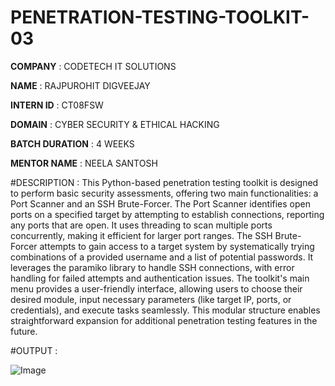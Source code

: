 # PENETRATION-TESTING-TOOLKIT-03

**COMPANY** : CODETECH IT SOLUTIONS 

**NAME** : RAJPUROHIT DIGVEEJAY

**INTERN ID** : CT08FSW

**DOMAIN** : CYBER SECURITY & ETHICAL HACKING 

**BATCH DURATION** : 4 WEEKS

**MENTOR NAME** : NEELA SANTOSH 

#DESCRIPTION : This Python-based penetration testing toolkit is designed to perform basic security assessments, offering two main functionalities: a Port Scanner and an SSH Brute-Forcer. The Port Scanner identifies open ports on a specified target by attempting to establish connections, reporting any ports that are open. It uses threading to scan multiple ports concurrently, making it efficient for larger port ranges. The SSH Brute-Forcer attempts to gain access to a target system by systematically trying combinations of a provided username and a list of potential passwords. It leverages the paramiko library to handle SSH connections, with error handling for failed attempts and authentication issues. The toolkit's main menu provides a user-friendly interface, allowing users to choose their desired module, input necessary parameters (like target IP, ports, or credentials), and execute tasks seamlessly. This modular structure enables straightforward expansion for additional penetration testing features in the future.

#OUTPUT : 

![Image](https://github.com/user-attachments/assets/372e831f-f897-4059-92fd-915d32c5c839)
